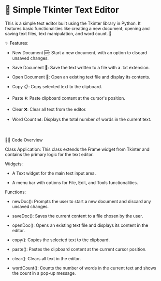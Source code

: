 # 📝 Simple Tkinter Text Editor
This is a simple text editor built using the Tkinter library in Python. It features basic functionalities like creating a new document, opening and saving text files, text manipulation, and word count. 🚀
<br />

✨ Features: 

  * New Document 🆕: Start a new document, with an option to discard unsaved changes.
  
  * Save Document 💾: Save the text written to a file with a .txt extension.
  
  * Open Document 📂: Open an existing text file and display its contents.
  
  * Copy 📋: Copy selected text to the clipboard.
  
  * Paste ⬇️: Paste clipboard content at the cursor's position.
  
  * Clear ❌: Clear all text from the editor.
  
  * Word Count 📊: Displays the total number of words in the current text.
<br />

🧑‍💻 Code Overview 

Class Application: This class extends the Frame widget from Tkinter and contains the primary logic for the text editor.

Widgets:

 * A Text widget for the main text input area.

 * A menu bar with options for File, Edit, and Tools functionalities.

Functions:

 * newDoc(): Prompts the user to start a new document and discard any unsaved changes.

 * saveDoc(): Saves the current content to a file chosen by the user.

 * openDoc(): Opens an existing text file and displays its content in the editor.

 * copy(): Copies the selected text to the clipboard.

 * paste(): Pastes the clipboard content at the current cursor position.

 * clear(): Clears all text in the editor.

 * wordCount(): Counts the number of words in the current text and shows the count in a pop-up message.
